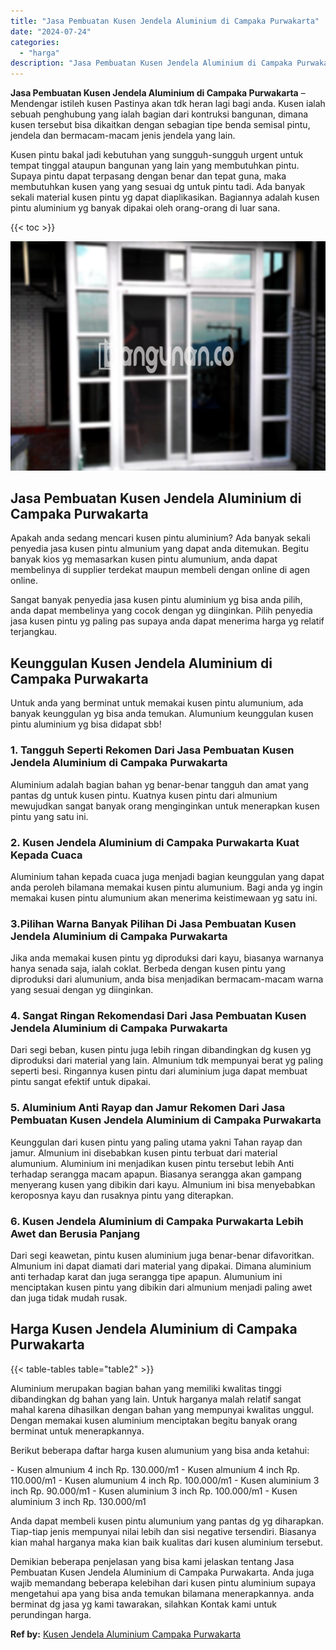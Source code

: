 ```yaml
---
title: "Jasa Pembuatan Kusen Jendela Aluminium di Campaka Purwakarta"
date: "2024-07-24"
categories: 
  - "harga"
description: "Jasa Pembuatan Kusen Jendela Aluminium di Campaka Purwakarta. Demikian beberapa penjelasan yang bisa kami jelaskan tentang Jasa Pembuatan Kusen Jendela Alumi..."
---
```


**Jasa Pembuatan Kusen Jendela Aluminium di Campaka Purwakarta** – Mendengar istileh kusen Pastinya akan tdk heran lagi bagi anda. Kusen ialah sebuah penghubung yang ialah bagian dari kontruksi bangunan, dimana kusen tersebut bisa dikaitkan dengan sebagian tipe benda semisal pintu, jendela dan bermacam-macam jenis jendela yang lain.

Kusen pintu bakal jadi kebutuhan yang sungguh-sungguh urgent untuk tempat tinggal ataupun bangunan yang lain yang membutuhkan pintu. Supaya pintu dapat terpasang dengan benar dan tepat guna, maka membutuhkan kusen yang yang sesuai dg untuk pintu tadi. Ada banyak sekali material kusen pintu yg dapat diaplikasikan. Bagiannya adalah kusen pintu aluminium yg banyak dipakai oleh orang-orang di luar sana.

{{< toc >}}

![Jasa Pembuatan Kusen Jendela Aluminium di Campaka Purwakarta](/images/harga-kusen-jendela-alumunium-33.png)

## Jasa Pembuatan Kusen Jendela Aluminium di Campaka Purwakarta

Apakah anda sedang mencari kusen pintu aluminium? Ada banyak sekali penyedia jasa kusen pintu almunium yang dapat anda ditemukan. Begitu banyak kios yg memasarkan kusen pintu alumunium, anda dapat membelinya di supplier terdekat maupun membeli dengan online di agen online.

Sangat banyak penyedia jasa kusen pintu aluminium yg bisa anda pilih, anda dapat membelinya yang cocok dengan yg diinginkan. Pilih penyedia jasa kusen pintu yg paling pas supaya anda dapat menerima harga yg relatif terjangkau.

## Keunggulan Kusen Jendela Aluminium di Campaka Purwakarta

Untuk anda yang berminat untuk memakai kusen pintu alumunium, ada banyak keunggulan yg bisa anda temukan. Alumunium keunggulan kusen pintu aluminium yg bisa didapat sbb!

### 1\. Tangguh Seperti Rekomen Dari Jasa Pembuatan Kusen Jendela Aluminium di Campaka Purwakarta

Aluminium adalah bagian bahan yg benar-benar tangguh dan amat yang pantas dg untuk kusen pintu. Kuatnya kusen pintu dari almunium mewujudkan sangat banyak orang menginginkan untuk menerapkan kusen pintu yang satu ini.

### 2\. Kusen Jendela Aluminium di Campaka Purwakarta Kuat Kepada Cuaca

Aluminium tahan kepada cuaca juga menjadi bagian keunggulan yang dapat anda peroleh bilamana memakai kusen pintu alumunium. Bagi anda yg ingin memakai kusen pintu alumunium akan menerima keistimewaan yg satu ini.

### 3.Pilihan Warna Banyak Pilihan Di Jasa Pembuatan Kusen Jendela Aluminium di Campaka Purwakarta

Jika anda memakai kusen pintu yg diproduksi dari kayu, biasanya warnanya hanya senada saja, ialah coklat. Berbeda dengan kusen pintu yang diproduksi dari alumunium, anda bisa menjadikan bermacam-macam warna yang sesuai dengan yg diinginkan.

### 4\. Sangat Ringan Rekomendasi Dari Jasa Pembuatan Kusen Jendela Aluminium di Campaka Purwakarta

Dari segi beban, kusen pintu juga lebih ringan dibandingkan dg kusen yg diproduksi dari material yang lain. Almunium tdk mempunyai berat yg paling seperti besi. Ringannya kusen pintu dari aluminium juga dapat membuat pintu sangat efektif untuk dipakai.

### 5\. Aluminium Anti Rayap dan Jamur Rekomen Dari Jasa Pembuatan Kusen Jendela Aluminium di Campaka Purwakarta

Keunggulan dari kusen pintu yang paling utama yakni Tahan rayap dan jamur. Almunium ini disebabkan kusen pintu terbuat dari material alumunium. Aluminium ini menjadikan kusen pintu tersebut lebih Anti terhadap serangga macam apapun. Biasanya serangga akan gampang menyerang kusen yang dibikin dari kayu. Almunium ini bisa menyebabkan keroposnya kayu dan rusaknya pintu yang diterapkan.

### 6\. Kusen Jendela Aluminium di Campaka Purwakarta Lebih Awet dan Berusia Panjang

Dari segi keawetan, pintu kusen aluminium juga benar-benar difavoritkan. Almunium ini dapat diamati dari material yang dipakai. Dimana aluminium anti terhadap karat dan juga serangga tipe apapun. Alumunium ini menciptakan kusen pintu yang dibikin dari almunium menjadi paling awet dan juga tidak mudah rusak.

## Harga Kusen Jendela Aluminium di Campaka Purwakarta

{{< table-tables table="table2" >}}

Aluminium merupakan bagian bahan yang memiliki kwalitas tinggi dibandingkan dg bahan yang lain. Untuk harganya malah relatif sangat mahal karena dihasilkan dengan bahan yang mempunyai kwalitas unggul. Dengan memakai kusen aluminium menciptakan begitu banyak orang berminat untuk menerapkannya.

Berikut beberapa daftar harga kusen alumunium yang bisa anda ketahui:

\- Kusen almunium 4 inch Rp. 130.000/m1 - Kusen almunium 4 inch Rp. 110.000/m1 - Kusen alumunium 4 inch Rp. 100.000/m1 - Kusen aluminium 3 inch Rp. 90.000/m1 - Kusen aluminium 3 inch Rp. 100.000/m1 - Kusen aluminium 3 inch Rp. 130.000/m1

Anda dapat membeli kusen pintu alumunium yang pantas dg yg diharapkan. Tiap-tiap jenis mempunyai nilai lebih dan sisi negative tersendiri. Biasanya kian mahal harganya maka kian baik kualitas dari kusen aluminium tersebut.

Demikian beberapa penjelasan yang bisa kami jelaskan tentang Jasa Pembuatan Kusen Jendela Aluminium di Campaka Purwakarta. Anda juga wajib memandang beberapa kelebihan dari kusen pintu aluminium supaya mengetahui apa yang bisa anda temukan bilamana menerapkannya. anda berminat dg jasa yg kami tawarakan, silahkan Kontak kami untuk perundingan harga.

**Ref by:** [Kusen Jendela Aluminium Campaka Purwakarta](https://id.wikipedia.org/wiki/Kusen)
